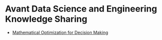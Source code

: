 # Avant Data Science and Engineering Knowledge Sharing

- [Mathematical Optimization for Decision Making](/math_opt)
